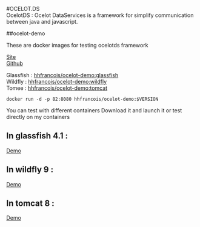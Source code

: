 #OCELOT.DS  
OcelotDS : Ocelot DataServices is a framework for simplify communication between java and javascript.  

##ocelot-demo

These are docker images for testing ocelotds framework

[Site](http://hhdevelopment.github.io/ocelot/)   
[Github](https://github.com/hhdevelopment/ocelot)

Glassfish : [hhfrancois/ocelot-demo:glassfish](https://github.com/hhdevelopment/ocelot-demo/blob/glassfish/Dockerfile)    
Wildfly : [hhfrancois/ocelot-demo:wildfly](https://github.com/hhdevelopment/ocelot-demo/blob/wildfly/Dockerfile)    
Tomee : [hhfrancois/ocelot-demo:tomcat](https://github.com/hhdevelopment/ocelot-demo/blob/tomcat/Dockerfile)    

```
docker run -d -p 82:8080 hhfrancois/ocelot-demo:$VERSION
```

You can test with different containers
Download it and launch it or test directly on my containers

## In glassfish 4.1 :
[Demo](http://demo.ocelotdes.org/ocelot-test/)

## In wildfly 9 :
[Demo](http://demo.hhdev.fr:81/ocelot-test/)

## In tomcat  8 :
[Demo](http://demo.hhdev.fr:82/ocelot-test/)







